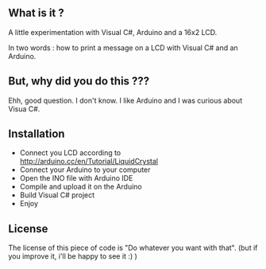 ## What is it ?
A little experimentation with Visual C#, Arduino and a 16x2 LCD.

In two words : how to print a message on a LCD with Visual C# and an Arduino.

## But, why did you do this ???

Ehh, good question. I don't know. I like Arduino and I was curious about
Visua C#.

## Installation

- Connect you LCD according to http://arduino.cc/en/Tutorial/LiquidCrystal
- Connect your Arduino to your computer
- Open the INO file with Arduino IDE
- Compile and upload it on the Arduino
- Build Visual C# project
- Enjoy

## License

The license of this piece of code is "Do whatever you want with that".
(but if you improve it, i'll be happy to see it :) )